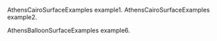 AthensCairoSurfaceExamples example1.
AthensCairoSurfaceExamples example2.

AthensBalloonSurfaceExamples example6.